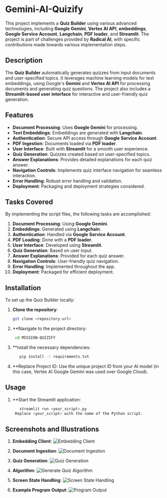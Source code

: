 # Gemini-AI-Quizify

This project implements a **Quiz Builder** using various advanced technologies, including **Google Gemini**, **Vertex AI API**, **embeddings**, **Google Service Account**, **Langchain**, **PDF loader**, and **Streamlit**. The project is part of challenges provided by **Radical AI**, with specific contributions made towards various implementation steps.

## Description

The **Quiz Builder** automatically generates quizzes from input documents and user-specified topics. It leverages machine learning models for text embeddings, using Google's **Gemini** and **Vertex AI API** for processing documents and generating quiz questions. The project also includes a **Streamlit-based user interface** for interactive and user-friendly quiz generation.

## Features
- **Document Processing**: Uses **Google Gemini** for processing.
- **Text Embeddings**: Embeddings are generated with **Langchain**.
- **Authentication**: Secure API access through **Google Service Account**.
- **PDF Ingestion**: Documents loaded via **PDF loader**.
- **User Interface**: Built with **Streamlit** for a smooth user experience.
- **Quiz Generation**: Quizzes created based on user-specified topics.
- **Answer Explanations**: Provides detailed explanations for each quiz answer.
- **Navigation Controls**: Implements quiz interface navigation for seamless interaction.
- **Error Handling**: Robust error handling and validation.
- **Deployment**: Packaging and deployment strategies considered.

## Tasks Covered
By implementing the script files, the following tasks are accomplished:
1. **Document Processing**: Using **Google Gemini**.
2. **Embeddings**: Generated using **Langchain**.
3. **Authentication**: Handled via **Google Service Account**.
4. **PDF Loading**: Done with a **PDF loader**.
5. **User Interface**: Developed using **Streamlit**.
6. **Quiz Generation**: Based on user input.
7. **Answer Explanations**: Provided for each quiz answer.
8. **Navigation Controls**: User-friendly quiz navigation.
9. **Error Handling**: Implemented throughout the app.
10. **Deployment**: Packaged for efficient deployment.

## Installation

To set up the Quiz Builder locally:

1. **Clone the repository**:
   ```bash
   git clone <repository-url>
2. **Navigate to the project directory:
   ```bash
    cd MISSION-QUIZIFY
3. **nstall the necessary dependencies:
   ```bash
      pip install -r requirements.txt

4. **Replace Project ID: Use the unique project ID from your AI model (in this case, Vertex AI Google Gemini was used over Google Cloud).          

## Usage
1. **Start the Streamlit application:
   ```bash
      streamlit run <your_script>.py
    Replace <your_script> with the name of the Python script.

## Screenshots and Illustrations

1. **Embedding Client**:
   ![Embedding Client](images/embedding.png)

2. **Document Ingestion**:
   ![Document Ingestion](images/documentingest.png)

3. **Quiz Generation**:
   ![Quiz Generation](images/generatedquizinjason.png)

4. **Algorithm**: 
   ![Generate Quiz Algorithm](images/generatedquizalogo.png)

5. **Screen State Handling**:
   ![Screen State Handling](images/screenstatehandling.png)

6. **Example Program Output**:
   ![Program Output](images/generatedquiz.png)
